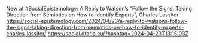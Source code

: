 New at #SocialEpistemology: A Reply to Watson’s “Follow the Signs: Taking Direction from Semiotics on How to Identify Experts”, Charles Lassiter https://social-epistemology.com/2024/04/23/a-reply-to-watsons-follow-the-signs-taking-direction-from-semiotics-on-how-to-identify-experts-charles-lassiter/ https://social.dfaria.eu/?hashtag=2024-04-23T13:15:03Z